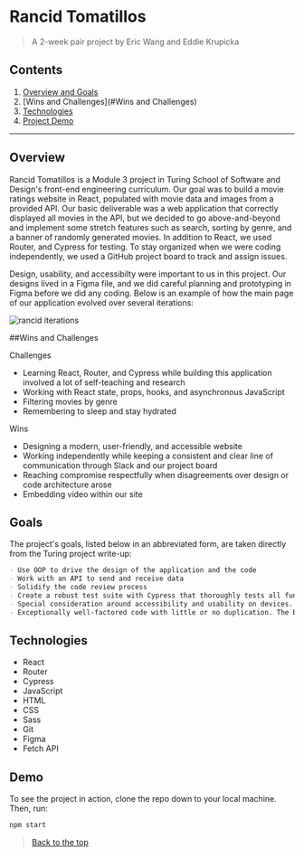 # Rancid Tomatillos

> A 2-week pair project by Eric Wang and Eddie Krupicka

## Contents
1. [Overview and Goals](#Overview)
2. [Wins and Challenges](#Wins and Challenges)
3. [Technologies](#Technologies)
4. [Project Demo](#Demo)
---

## Overview

Rancid Tomatillos is a Module 3 project in Turing School of Software and Design's front-end engineering curriculum. Our goal was to build a movie ratings website in React, populated with movie data and images from a provided API. Our basic deliverable was a web application that correctly displayed all movies in the API, but we decided to go above-and-beyond and implement some stretch features such as search, sorting by genre, and a banner of randomly generated movies. In addition to React, we used Router, and Cypress for testing. To stay organized when we were coding independently, we used a GitHub project board to track and assign issues.

Design, usability, and accessibilty were important to us in this project. Our designs lived in a Figma file, and we did careful planning and prototyping in Figma before we did any coding. Below is an example of how the main page of our application evolved over several iterations:

![rancid iterations](https://user-images.githubusercontent.com/87143658/145927726-e13b4633-98ed-4ca0-8d50-844e0c826ba4.png)

##Wins and Challenges

Challenges
- Learning React, Router, and Cypress while building this application involved a lot of self-teaching and research
- Working with React state, props, hooks, and asynchronous JavaScript
- Filtering movies by genre
- Remembering to sleep and stay hydrated

Wins
- Designing a modern, user-friendly, and accessible website
- Working independently while keeping a consistent and clear line of communication through Slack and our project board
- Reaching compromise respectfully when disagreements over design or code architecture arose
- Embedding video within our site

## Goals

The project's goals, listed below in an abbreviated form, are taken directly from the Turing project write-up:

``` Markdown
- Use OOP to drive the design of the application and the code
- Work with an API to send and receive data
- Solidify the code review process
- Create a robust test suite with Cypress that thoroughly tests all functionality of a client-side application
- Special consideration around accessibility and usability on devices. Lighthouse accessibility audit is at a 100%
- Exceptionally well-factored code with little or no duplication. The business-logic code driving functionality is cleanly separated from rendering, view-related code. Excellent usage of fetch and updates DOM based on results of network requests. Handles all scenarios for error handling.
```

## Technologies

  - React
  - Router
  - Cypress
  - JavaScript
  - HTML
  - CSS
  - Sass
  - Git
  - Figma
  - Fetch API

## Demo

To see the project in action, clone the repo down to your local machine. Then, run:

```bash
npm start
```

 > [Back to the top](#Rancid-Tomatillos)

